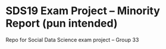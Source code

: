 # SDS19 Exam Project – Minority Report (pun intended)

Repo for Social Data Science exam project – Group 33
